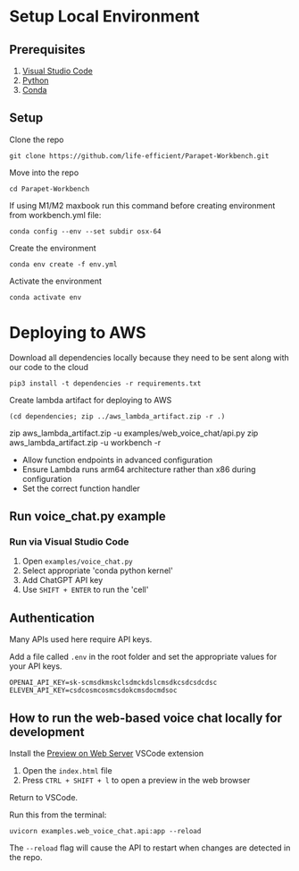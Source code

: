 # Setup Local Environment

## Prerequisites

1. [Visual Studio Code](https://code.visualstudio.com/download)
2. [Python](https://www.python.org/downloads/)
3. [Conda](https://docs.conda.io/en/latest/miniconda.html)

## Setup

Clone the repo

```
git clone https://github.com/life-efficient/Parapet-Workbench.git
```

Move into the repo

```
cd Parapet-Workbench
```

If using M1/M2 maxbook run this command before creating environment from workbench.yml file:

```
conda config --env --set subdir osx-64
```

Create the environment

```
conda env create -f env.yml
```

Activate the environment

```
conda activate env
```

# Deploying to AWS

Download all dependencies locally because they need to be sent along with our code to the cloud

```
pip3 install -t dependencies -r requirements.txt
```

Create lambda artifact for deploying to AWS

```
(cd dependencies; zip ../aws_lambda_artifact.zip -r .)
```

zip aws_lambda_artifact.zip -u examples/web_voice_chat/api.py
zip aws_lambda_artifact.zip -u workbench -r

- Allow function endpoints in advanced configuration
- Ensure Lambda runs arm64 architecture rather than x86 during configuration
- Set the correct function handler

## Run voice_chat.py example

### Run via Visual Studio Code

1. Open `examples/voice_chat.py`
2. Select appropriate 'conda python kernel'
3. Add ChatGPT API key
4. Use `SHIFT + ENTER` to run the 'cell'

## Authentication

Many APIs used here require API keys.

Add a file called `.env` in the root folder and set the appropriate values for your API keys.

```
OPENAI_API_KEY=sk-scmsdkmskclsdmckdslcmsdkcsdcsdcdsc
ELEVEN_API_KEY=csdcosmcosmcsdokcmsdocmdsoc
```

## How to run the web-based voice chat locally for development

Install the [Preview on Web Server](https://marketplace.visualstudio.com/items?itemName=yuichinukiyama.vscode-preview-server) VSCode extension

1. Open the `index.html` file
2. Press `CTRL + SHIFT + l` to open a preview in the web browser

Return to VSCode.

Run this from the terminal:

```
uvicorn examples.web_voice_chat.api:app --reload
```

The `--reload` flag will cause the API to restart when changes are detected in the repo.
